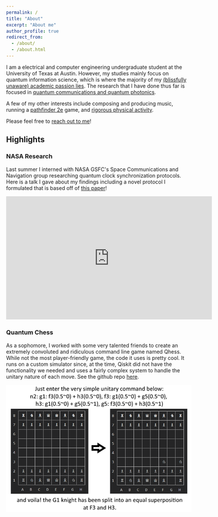 ```yaml
---
permalink: /
title: "About"
excerpt: "About me"
author_profile: true
redirect_from:
  - /about/
  - /about.html
---
```


I am a electrical and computer engineering undergraduate student at the University of Texas at Austin. However, my studies mainly focus on quantum information science, which is where the majority of my [(blissfully unaware) academic passion lies](https://xkcd.com/1861/). The research that I have done thus far is focused in [quantum communications and quantum photonics](link_to_NASA_talk).

A few of my other interests include composing and producing music, running a [pathfinder 2e](https://2e.aonprd.com/PlayersGuide.aspx) game, and [rigorous physical activity](/exercise/).

Please feel free to [reach out to me](/contact/)!

## Highlights

### NASA Research

Last summer I interned with NASA GSFC's Space Communications and Navigation group researching quantum clock synchronization protocols.
Here is a talk I gave about my findings including a novel protocol I formulated that is based off of [this paper](https://arxiv.org/abs/1812.08450)!

<iframe width="560" height="335" src="https://www.youtube.com/embed/ts2IwPe4iC8?start=68&vq=hd720" frameborder="0" allow="accelerometer; autoplay; clipboard-write; encrypted-media; gyroscope; picture-in-picture" allowfullscreen></iframe>

<!-- ### Amazon Work

### Revojam & Other Startups -->

### Quantum Chess

As a sophomore, I worked with some very talented friends to create an extremely convoluted and ridiculous command line game named Qhess.
While not the most player-friendly game, the code it uses is pretty cool. It runs on a custom simulator since, at the time, Qiskit did not have the
functionality we needed and uses a fairly complex system to handle the unitary nature of each move. See the github repo [here](https://github.com/cordellmazz/qhess).

![An example of a simple opening move for a knight in superposition](files\qhess_example.png)
